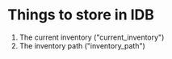 # Things to store in IDB

1. The current inventory ("current_inventory")
2. The inventory path ("inventory_path")
